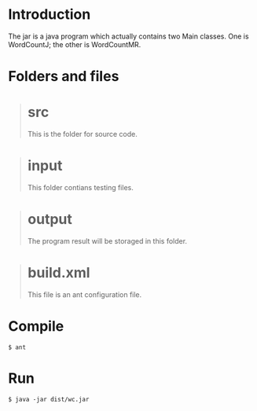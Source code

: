 Introduction
============
The jar is a java program which actually contains two Main classes. One is WordCountJ; the other is WordCountMR.

Folders and files
=======
> src
> ===
>  This is the folder for source code.

> input
> =====
>  This folder contians testing files.

> output
> ======
>  The program result will be storaged in this folder.

> build.xml
> ========
>  This file is an ant configuration file.
  
Compile
=======
`$ ant`

Run
===
`$ java -jar dist/wc.jar`